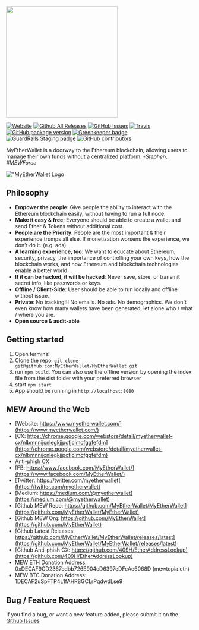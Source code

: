 <img src="./src/assets/images/logo.png" width="300px"/>


[![Website](https://img.shields.io/website-up-down-green-red/http/myetherwallet.com.svg?label=MyEtherWallet.com&style=flat-square)](http://www.MyEtherWallet.com/)
[![Github All Releases](https://img.shields.io/github/downloads/MyEtherWallet/MyEtherWallet/total.svg?style=flat-square)](https://www.github.com/MyEtherWallet/MyEtherWallet/releases)
[![GitHub issues](https://img.shields.io/github/issues-raw/MyEtherWallet/MyEtherWallet.svg?style=flat-square)](https://github.com/MyEtherWallet/MyEtherWallet/issues)
[![Travis](https://img.shields.io/travis/MyEtherWallet/MyEtherWallet.svg?style=flat-square)](https://travis-ci.org/MyEtherWallet/MyEtherWallet)
[![GitHub package version](https://img.shields.io/github/package-json/v/MyEtherWallet/MyEtherWallet.svg?style=flat-square)](https://github.com/MyEtherWallet/MyEtherWallet/blob/master/package.json) [![Greenkeeper badge](https://badges.greenkeeper.io/MyEtherWallet/MyEtherWallet.svg)](https://greenkeeper.io/) [![GuardRails Staging badge](https://badges.staging.guardrails.io/fictional-tribble/MyEtherWallet.svg)](https://www.staging.guardrails.io)
![GitHub contributors](https://img.shields.io/github/contributors/MyEtherWallet/MyEtherWallet.svg?style=flat-square)



MyEtherWallet is a doorway to the Ethereum blockchain, allowing users to manage their own funds without a centralized platform. -*Stephen, #MEWForce*

!["MyEtherWallet Logo](./src/assets/images/mew-screen.png "MyEtherWallet")  

## Philosophy
- **Empower the people**: Give people the ability to interact with the Ethereum blockchain easily, without having to run a full node.
- **Make it easy & free**: Everyone should be able to create a wallet and send Ether & Tokens without additional cost.
- **People are the Priority**: People are the most important & their experience trumps all else. If monetization worsens the experience, we don't do it. (e.g. ads)
- **A learning experience, too**: We want to educate about Ethereum, security, privacy, the importance of controlling your own keys, how the blockchain works, and how Ethereum and blockchain technologies enable a better world.
- **If it can be hacked, it will be hacked**: Never save, store, or transmit secret info, like passwords or keys.
- **Offline / Client-Side**: User should be able to run locally and offline without issue.
- **Private**: No tracking!!! No emails. No ads. No demographics. We don't even know how many wallets have been generated, let alone who / what / where you are.
- **Open source & audit-able**

## Getting started  
1. Open terminal
2. Clone the repo: `git clone git@github.com:MyEtherWallet/MyEtherWallet.git`  
3. run `npm build`. You can also use the offline version by opening the index file from the dist folder with your preferred browser
4. start `npm start`
5. App should be running in `http://localhost:8080`

## MEW Around the Web

- [Website: https://www.myetherwallet.com/](https://www.myetherwallet.com/)
- [CX: https://chrome.google.com/webstore/detail/myetherwallet-cx/nlbmnnijcnlegkjjpcfjclmcfggfefdm](https://chrome.google.com/webstore/detail/myetherwallet-cx/nlbmnnijcnlegkjjpcfjclmcfggfefdm)
- [Anti-phish CX](https://chrome.google.com/webstore/detail/etheraddresslookup/pdknmigbbbhmllnmgdfalmedcmcefdfn)
- [FB: https://www.facebook.com/MyEtherWallet/](https://www.facebook.com/MyEtherWallet/)
- [Twitter: https://twitter.com/myetherwallet](https://twitter.com/myetherwallet)
- [Medium: https://medium.com/@myetherwallet](https://medium.com/@myetherwallet)
- [Github MEW Repo: https://github.com/MyEtherWallet/MyEtherWallet](https://github.com/MyEtherWallet/MyEtherWallet)
- [Github MEW Org: https://github.com/MyEtherWallet](https://github.com/MyEtherWallet)
- [Github Latest Releases: https://github.com/MyEtherWallet/MyEtherWallet/releases/latest](https://github.com/MyEtherWallet/MyEtherWallet/releases/latest)
- [Github Anti-phish CX: https://github.com/409H/EtherAddressLookup](https://github.com/409H/EtherAddressLookup)
-  MEW ETH Donation Address: 0xDECAF9CD2367cdbb726E904cD6397eDFcAe6068D (mewtopia.eth)
-  MEW BTC Donation Address: 1DECAF2uSpFTP4L1fAHR8GCLrPqdwdLse9

## Bug / Feature Request
If you find a bug, or want a new feature added, please submit it on the [Github Issues](https://github.com/MyEtherWallet/MyEtherWallet/issues)
